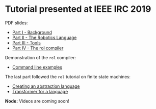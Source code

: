 


# Tutorial presented at IEEE IRC 2019

PDF slides:

- [Part I - Background](IEEE-IRC-Part-I.pdf)
- [Part II - The Robotics Language](IEEE-IRC-Part-II.pdf)
- [Part III - Tools](IEEE-IRC-Part-III.pdf)
- [Part IV - The rol compiler](IEEE-IRC-Part-IV.pdf)

Demonstration of the `rol` compiler:
 - [Command line examples](../../Compiler/Tutorials/CommandLineExamples/README.md)

The last part followed the `rol` tutorial on finite state machines:
  - [Creating an abstraction language](../../Compiler/Tutorials/FiniteStateMachine/Parser.md)
  - [Transformer for a language](../../Compiler/Tutorials/FiniteStateMachine/Transformer.md)

**Node:** Videos are coming soon!
